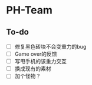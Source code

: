 # PH-Team
## To-do
- [ ] 修复黑色砖块不会变重力的bug  
- [ ] Game over的反馈  
- [ ] 写甩手机的该重力交互  
- [ ] 换成现有的素材  
- [ ] 加个怪物？  
